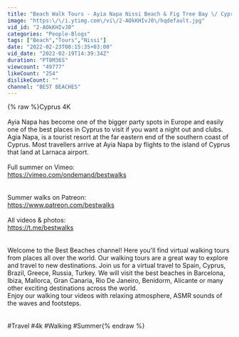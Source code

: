 ```yaml
---
title: "Beach Walk Tours - Ayia Napa Nissi Beach & Fig Tree Bay \/ Cyprus Travel Guide"
image: "https:\/\/i.ytimg.com\/vi\/2-AOkKHIvJ0\/hqdefault.jpg"
vid_id: "2-AOkKHIvJ0"
categories: "People-Blogs"
tags: ["Beach","Tours","Nissi"]
date: "2022-02-23T08:15:35+03:00"
vid_date: "2022-02-19T14:39:34Z"
duration: "PT8M36S"
viewcount: "49777"
likeCount: "254"
dislikeCount: ""
channel: "BEST BEACHES"
---
```

{% raw %}Cyprus 4K<br /><br />Ayia Napa has become one of the bigger party spots in Europe and easily one of the best places in Cyprus to visit if you want a night out and clubs.<br />Agia Napa, is a tourist resort at the far eastern end of the southern coast of Cyprus. Most travellers arrive at Ayia Napa by flights to the island of Cyprus that land at Larnaca airport. <br /><br />Full summer on Vimeo:<br /><a rel="nofollow" target="blank" href="https://vimeo.com/ondemand/bestwalks">https://vimeo.com/ondemand/bestwalks</a><br /><br /><br />Summer walks on Patreon:<br /><a rel="nofollow" target="blank" href="https://www.patreon.com/bestwalks">https://www.patreon.com/bestwalks</a><br /><br />All videos &amp; photos:<br /><a rel="nofollow" target="blank" href="https://t.me/bestwalks">https://t.me/bestwalks</a><br /><br /><br />Welcome to the Best Beaches channel! Here you'll find virtual walking tours from places all over the world. Our walking tours are a great way to explore and travel to new destinations. Join us for a virtual travel to Spain, Cyprus, Brazil, Greece, Russia, Turkey. We will visit the best beaches in Barcelona, Ibiza, Mallorca, Gran Canaria, Rio De Janeiro, Benidorm, Alicante or many other exciting destinations across the world. <br />Enjoy our walking tour videos with relaxing atmosphere, ASMR sounds of the waves and footsteps.<br /><br /><br />#Travel #4k #Walking #Summer{% endraw %}

